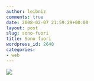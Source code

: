 ```yaml
---
author: leibniz
comments: true
date: 2008-02-07 21:59:29+00:00
layout: post
slug: sono-fuori
title: Sono fuori
wordpress_id: 2640
categories:
- web
---
```


[![](http://www.leibniz-blogs.it/gallery/stateofthenet.png)](http://www.stateofthenet.it/)

